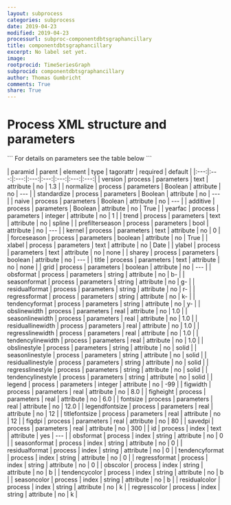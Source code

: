 ```yaml
---
layout: subprocess
categories: subprocess
date: 2019-04-23
modified: 2019-04-23
processurl: subproc-componentdbtsgraphancillary
title: componentdbtsgraphancillary
excerpt: No label set yet.
image: 
rootprocid: TimeSeriesGraph
subprocid: componentdbtsgraphancillary
author: Thomas Gumbricht
comments: True
share: True
---
```


<h1 class='foot-description'>Process XML structure and parameters</h1>
```
For details on parameters see the table below
<?xml version="1.0" ?>
<process>
  <!--Generated from python-->
  <userproj plotid="yourplotid" projectid="yourprojectid" siteid="yoursiteid" system="systemid" tractid="yourtractid" userid="youruserid"/>
  <period endday="DD" endmonth="MM" endyear="YYYY" seasonendday="DD" seasonendmonth="MM" seasonstartday="DD" seasonstartmonth="MM" startday="DD" startmonth="MM" startyear="YYYY" timestep="timestep"/>
  <parameters additive="True/False" figdpi="xyz.abc" figheight="xyz.abc" figwidth="xyz.abc" fontsize="xyz.abc" forceseason="True/False" grid="True/False" kernel="txtstring" legend="xyz" legendfontsize="xyz.abc" naive="True/False" normalize="True/False" obsformat="txtstring" obslinestyle="txtstring" obslinewidth="xyz.abc" prefilterseason="True/False" regressformat="txtstring" regresslinestyle="txtstring" regresslinewidth="xyz.abc" residualformat="txtstring" residuallinestyle="txtstring" residuallinewidth="xyz.abc" savedpi="xyz.abc" seasonformat="txtstring" seasonlinestyle="txtstring" seasonlinewidth="xyz.abc" sharey="True/False" standardize="True/False" tendencyformat="txtstring" tendencylinestyle="txtstring" tendencylinewidth="xyz.abc" title="txtstring" titlefontsize="xyz.abc" trend="txtstring" version="txtstring" xlabel="txtstring" yearfac="xyz" ylabel="txtstring"/>
  <index id="txtstring" obscolor="txtstring" obsformat="txtstring" regresscolor="txtstring" regressformat="txtstring" residualcolor="txtstring" residualformat="txtstring" seasoncolor="txtstring" seasonformat="txtstring" tendencycolor="txtstring" tendencyformat="txtstring"/>
</process>
```

| paramid | parent | element | type | tagorattr | required | default |
|:---:|:---:|:---:|:---:|:---:|:---:|:---:|:---:|
| version | process | parameters | text | attribute | no | 1.3 |
| normalize | process | parameters | Boolean | attribute | no | --- |
| standardize | process | parameters | Boolean | attribute | no | --- |
| naive | process | parameters | Boolean | attribute | no | --- |
| additive | process | parameters | Boolean | attribute | no | True |
| yearfac | process | parameters | integer | attribute | no | 1 |
| trend | process | parameters | text | attribute | no | spline |
| prefilterseason | process | parameters | bool | attribute | no | --- |
| kernel | process | parameters | text | attribute | no | 0 |
| forceseason | process | parameters | boolean | attribute | no | True |
| xlabel | process | parameters | text | attribute | no | Date |
| ylabel | process | parameters | text | attribute | no | none |
| sharey | process | parameters | boolean | attribute | no | --- |
| title | process | parameters | text | attribute | no | none |
| grid | process | parameters | boolean | attribute | no | --- |
| obsformat | process | parameters | string | attribute | no | b- |
| seasonformat | process | parameters | string | attribute | no | g- |
| residualformat | process | parameters | string | attribute | no | r- |
| regressformat | process | parameters | string | attribute | no | k- |
| tendencyformat | process | parameters | string | attribute | no | y- |
| obslinewidth | process | parameters | real | attribute | no | 1.0 |
| seasonlinewidth | process | parameters | real | attribute | no | 1.0 |
| residuallinewidth | process | parameters | real | attribute | no | 1.0 |
| regresslinewidth | process | parameters | real | attribute | no | 1.0 |
| tendencylinewidth | process | parameters | real | attribute | no | 1.0 |
| obslinestyle | process | parameters | string | attribute | no | solid |
| seasonlinestyle | process | parameters | string | attribute | no | solid |
| residuallinestyle | process | parameters | string | attribute | no | solid |
| regresslinestyle | process | parameters | string | attribute | no | solid |
| tendencylinestyle | process | parameters | string | attribute | no | solid |
| legend | process | parameters | integer | attribute | no | -99 |
| figwidth | process | parameters | real | attribute | no | 8.0 |
| figheight | process | parameters | real | attribute | no | 6.0 |
| fontsize | process | parameters | real | attribute | no | 12.0 |
| legendfontsize | process | parameters | real | attribute | no | 12 |
| titlefontsize | process | parameters | real | attribute | no | 12 |
| figdpi | process | parameters | real | attribute | no | 80 |
| savedpi | process | parameters | real | attribute | no | 300 |
| id | process | index | text | attribute | yes | --- |
| obsformat | process | index | string | attribute | no | 0 |
| seasonformat | process | index | string | attribute | no | 0 |
| residualformat | process | index | string | attribute | no | 0 |
| tendencyformat | process | index | string | attribute | no | 0 |
| regressformat | process | index | string | attribute | no | 0 |
| obscolor | process | index | string | attribute | no | b |
| tendencycolor | process | index | string | attribute | no | b |
| seasoncolor | process | index | string | attribute | no | b |
| residualcolor | process | index | string | attribute | no | k |
| regresscolor | process | index | string | attribute | no | k |
